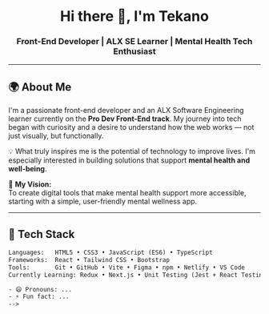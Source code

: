<h1 align="center">Hi there 👋, I'm Tekano</h1>
<h3 align="center">Front-End Developer | ALX SE Learner | Mental Health Tech Enthusiast</h3>

---

🌍 **About Me**
---

I'm a passionate front-end developer and an ALX Software Engineering learner currently on the **Pro Dev Front-End track**. My journey into tech began with curiosity and a desire to understand how the web works — not just visually, but functionally.

💡 What truly inspires me is the potential of technology to improve lives. I'm especially interested in building solutions that support **mental health and well-being**.

🎯 **My Vision:**  
To create digital tools that make mental health support more accessible, starting with a simple, user-friendly mental wellness app.

---

🚀 **Tech Stack**
---

```html
Languages:   HTML5 • CSS3 • JavaScript (ES6) • TypeScript  
Frameworks:  React • Tailwind CSS • Bootstrap  
Tools:       Git • GitHub • Vite • Figma • npm • Netlify • VS Code  
Currently Learning: Redux • Next.js • Unit Testing (Jest + React Testing Library)

- 😄 Pronouns: ...
- ⚡ Fun fact: ...
-->
